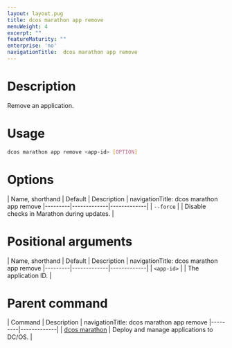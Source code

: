 ```yaml
---
layout: layout.pug
title: dcos marathon app remove
menuWeight: 4
excerpt: ""
featureMaturity: ""
enterprise: 'no'
navigationTitle:  dcos marathon app remove
---
```


<!-- This source repo for this topic is https://github.com/dcos/dcos-docs -->


# Description
Remove an application.

# Usage

```bash
dcos marathon app remove <app-id> [OPTION]
```

# Options

| Name, shorthand | Default | Description |
navigationTitle:  dcos marathon app remove
|---------|-------------|-------------|
| `--force`   |             | Disable checks in Marathon during updates. |

# Positional arguments

| Name, shorthand | Default | Description |
navigationTitle:  dcos marathon app remove
|---------|-------------|-------------|
| `<app-id>`   |             |  The application ID. |

# Parent command

| Command | Description |
navigationTitle:  dcos marathon app remove
|---------|-------------|
| [dcos marathon](/docs/1.9/cli/command-reference/dcos-marathon/) | Deploy and manage applications to DC/OS. |

<!-- # Examples -->

